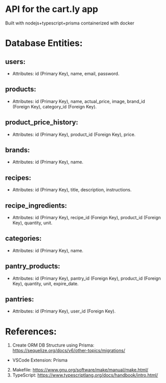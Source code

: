 # API for the cart.ly app

Built with nodejs+typescript+prisma containerized with docker

# Database Entities:
## users: 
* Attributes: id (Primary Key), name, email, password.
## products:
* Attributes: id (Primary Key), name, actual_price, image, brand_id (Foreign Key), category_id (Foreign Key).
## product_price_history:
* Attributes: id (Primary Key), product_id (Foreign Key), price.
## brands:
* Attributes: id (Primary Key), name.
## recipes:
* Attributes: id (Primary Key), title, description, instructions.
## recipe_ingredients:
* Attributes: id (Primary Key), recipe_id (Foreign Key), product_id (Foreign Key), quantity, unit.
## categories:
* Attributes: id (Primary Key), name.
## pantry_products:
* Attributes: id (Primary Key), pantry_id (Foreign Key), product_id (Foreign Key), quantity, unit, expire_date.
## pantries:
* Attributes: id (Primary Key), user_id (Foreign Key).


# References:
1. Create ORM DB Structure using Prisma: <https://sequelize.org/docs/v6/other-topics/migrations/>
- VSCode Extension: Prisma
2. Makefile: <https://www.gnu.org/software/make/manual/make.html/>
3. TypeScript: <https://www.typescriptlang.org/docs/handbook/intro.html/>
